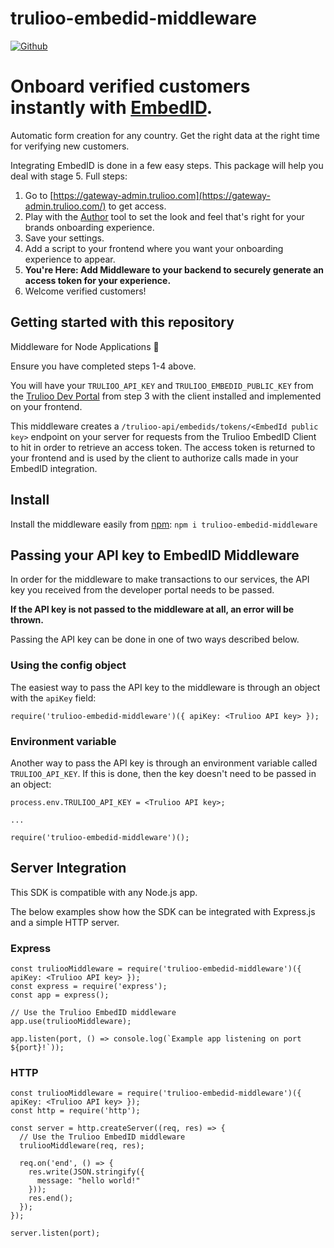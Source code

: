# trulioo-embedid-middleware

[![Github](https://github.com/Trulioo/trulioo-embedid-middleware/workflows/Build/badge.svg)](https://github.com/Trulioo/trulioo-embedid-node/workflows/Build/badge.svg)


# Onboard verified customers instantly with [EmbedID](https://gateway-admin.trulioo.com/).
Automatic form creation for any country. Get the right data at the right time for verifying new customers.

Integrating EmbedID is done in a few easy steps. This package will help you deal with stage 5. Full steps:

1. Go to [https://gateway-admin.trulioo.com](https://gateway-admin.trulioo.com/) to get access.
2. Play with the [Author](https://gateway-admin.trulioo.com/author) tool to set the look and feel that's right for your brands onboarding experience.
3. Save your settings.
4. Add a script to your frontend where you want your onboarding experience to appear.
5. **You're Here: Add Middleware to your backend to securely generate an access token for your experience.**
6. Welcome verified customers!


## Getting started with this repository
Middleware for Node Applications 🚀

Ensure you have completed steps 1-4 above.

You will have your `TRULIOO_API_KEY` and `TRULIOO_EMBEDID_PUBLIC_KEY` from the [Trulioo Dev Portal](https://gateway-admin.trulioo.com/) from step 3 with the client installed and implemented on your frontend.

This middleware creates a `/trulioo-api/embedids/tokens/<EmbedId public key>` endpoint on your server for requests from the Trulioo EmbedID Client to hit in order to retrieve an access token. The access token is returned to your frontend and is used by the client to authorize calls made in your EmbedID integration.

## Install
Install the middleware easily from [npm](https://www.npmjs.com/package/trulioo-embedid-middleware):
`npm i trulioo-embedid-middleware`

## Passing your API key to EmbedID Middleware

In order for the middleware to make transactions to our services, the API key you received from the developer portal needs to be passed.

**If the API key is not passed to the middleware at all, an error will be thrown.**

Passing the API key can be done in one of two ways described below.

### Using the config object

The easiest way to pass the API key to the middleware is through an object with the `apiKey` field:

```
require('trulioo-embedid-middleware')({ apiKey: <Trulioo API key> });
```

### Environment variable

Another way to pass the API key is through an environment variable called `TRULIOO_API_KEY`. If this is done, then the key doesn't need to be passed in an object: 

```
process.env.TRULIOO_API_KEY = <Trulioo API key>;

...

require('trulioo-embedid-middleware')();
```

## Server Integration

This SDK is compatible with any Node.js app.

The below examples show how the SDK can be integrated with Express.js and a simple HTTP server.

### Express

```
const truliooMiddleware = require('trulioo-embedid-middleware')({ apiKey: <Trulioo API key> });
const express = require('express');
const app = express();

// Use the Trulioo EmbedID middleware
app.use(truliooMiddleware);

app.listen(port, () => console.log(`Example app listening on port ${port}!`));
```

### HTTP

```
const truliooMiddleware = require('trulioo-embedid-middleware')({ apiKey: <Trulioo API key> });
const http = require('http');

const server = http.createServer((req, res) => {
  // Use the Trulioo EmbedID middleware
  truliooMiddleware(req, res);

  req.on('end', () => {
    res.write(JSON.stringify({
      message: "hello world!"
    }));
    res.end();
  });
});

server.listen(port);
```
